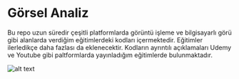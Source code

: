 # Görsel Analiz
Bu repo uzun süredir çeşitli platformlarda görüntü işleme ve bilgisayarlı görü gibi alanlarda verdiğim eğitimlerdeki kodları içermektedir. Eğitimler ilerledikçe daha fazlası da eklenecektir. 
Kodların ayrıntılı açıklamaları Udemy ve Youtube gibi paltformlarda yayınladığım eğitimlerde bulunmaktadır.

![alt text](https://github.com/grboguz/opencv/blob/main/1_s9raSe9mLeSSuxE3API-ZA.gif)
